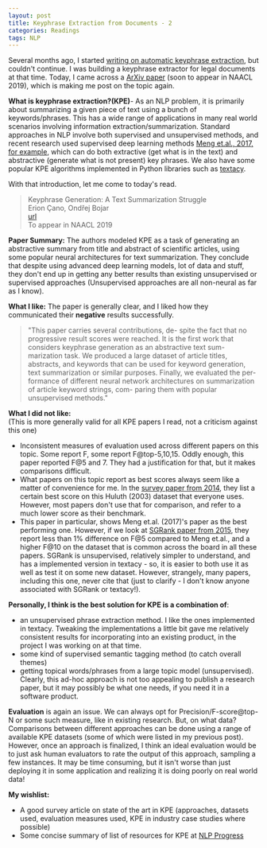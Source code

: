 ```yaml
---
layout: post
title: Keyphrase Extraction from Documents - 2
categories: Readings
tags: NLP
---
```


Several months ago, I started [writing on automatic keyphrase extraction](https://nishkalavallabhi.github.io/KPE1/), but couldn't continue. I was building a keyphrase extractor for legal documents at that time. Today, I came across a [ArXiv paper](https://arxiv.org/abs/1904.00110) (soon to appear in NAACL 2019), which is making me post on the topic again. 

**What is keyphrase extraction?(KPE)**- As an NLP problem, it is primarily about summarizing a given piece of text using a bunch of keywords/phrases. This has a wide range of applications in many real world scenarios involving information extraction/summarization. Standard approaches in NLP involve both supervised and unsupervised methods, and recent research used supervised deep learning methods [Meng et.al., 2017, for example](https://github.com/memray/seq2seq-keyphrase), which can do both extractive (get what is in the text) and abstractive (generate what is not present) key phrases. We also have some popular KPE algorithms implemented in Python libraries such as [textacy](https://github.com/chartbeat-labs/textacy). 

With that introduction, let me come to today's read.  
> Keyphrase Generation: A Text Summarization Struggle  
> Erion Çano, Ondřej Bojar  
> [url](https://arxiv.org/abs/1904.00110)  
> To appear in NAACL 2019  

**Paper Summary:**
The authors modeled KPE as a task of generating an abstractive summary from title and abstract of scientific articles, using some popular neural architectures for text summarization. They conclude that despite using advanced deep learning models, lot of data and stuff, they don't end up in getting any better results than existing unsupervised or supervised approaches (Unsupervised approaches are all non-neural as far as I know). 

**What I like:**
The paper is generally clear, and I liked how they communicated their **negative** results successfully.
> "This paper carries several contributions, de-
spite the fact that no progressive result scores
were reached. It is the first work that considers
keyphrase generation as an abstractive text sum-
marization task. We produced a large dataset of
article titles, abstracts, and keywords that can be
used for keyword generation, text summarization
or similar purposes. Finally, we evaluated the per-
formance of different neural network architectures
on summarization of article keyword strings, com-
paring them with popular unsupervised methods."

**What I did not like:**  
(This is more generally valid for all KPE papers I read, not a criticism against this one)  
- Inconsistent measures of evaluation used across different papers on this topic. Some report F, some report F@top-5,10,15. Oddly enough, this paper reported F@5 and 7. They had a justification for that, but it makes comparisons difficult.  
- What papers on this topic report as best scores always seem like a matter of convenience for me. In the [survey paper from 2014](http://acl2014.org/acl2014/P14-1/pdf/P14-1119.pdf), they list a certain best score on this Huluth (2003) dataset that everyone uses. However, most papers don't use that for comparison, and refer to a much lower score as their benchmark.  
- This paper in particular, shows Meng et.al. (2017)'s paper as the best performing one. However, if we look at [SGRank paper from 2015](http://aclweb.org/anthology/S15-1013), they report less than 1% difference on F@5 compared to Meng et.al., and a higher F@10 on the dataset that is common across the board in all these papers. SGRank is unsupervised, relatively simpler to understand, and has a implemented version in textacy - so, it is easier to both use it as well as test it on some new dataset. However, strangely, many papers, including this one, never cite that (just to clarify - I don't know anyone associated with SGRank or textacy!).  


**Personally, I think is the best solution for KPE is a combination of**:  
- an unsupervised phrase extraction method. I like the ones implemented in textacy. Tweaking the implementations a little bit gave me relatively consistent results for incorporating into an existing product, in the project I was working on at that time.   
- some kind of supervised semantic tagging method (to catch overall themes)  
- getting topical words/phrases from a large topic model (unsupervised).  
Clearly, this ad-hoc approach is not too appealing to publish a research paper, but it may possibly be what one needs, if you need it in a software product. 

**Evaluation** is again an issue. We can always opt for Precision/F-score@top-N or some such measure, like in existing research. But, on what data? Comparisons between different approaches can be done using a range of available KPE datasets (some of which were listed in my previous post). However, once an approach is finalized, I think an ideal evaluation would be to just ask human evaluators to rate the output of this approach, sampling a few instances. It may be time consuming, but it isn't worse than just deploying it in some application and realizing it is doing poorly on real world data!

**My wishlist:**
- A good survey article on state of the art in KPE (approaches, datasets used, evaluation measures used, KPE in industry case studies where possible)  
- Some concise summary of list of resources for KPE at [NLP Progress](http://nlpprogress.com/)  
